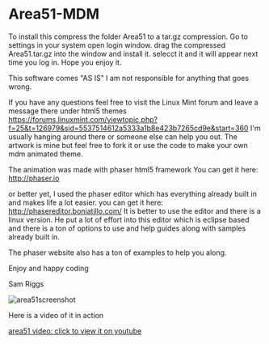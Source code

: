 # Area51-MDM
To install this compress the folder Area51 to a tar.gz compression.
Go to settings in your system open login window.
drag the compressed Area51.tar.gz into the window and install it.
selecct it and it will appear next time you log in.
Hope you enjoy it.

This software comes "AS IS"
I am not responsible for anything that goes wrong.

If you have any questions feel free to visit the Linux Mint forum and leave a message there under html5 themes
https://forums.linuxmint.com/viewtopic.php?f=25&t=126979&sid=5537514612a5333a1b8e423b7265cd9e&start=360
I'm usually hanging around there or someone else can help you out.
The artwork is mine but feel free to fork it or use the code to make your own mdm animated theme.

The animation was made with phaser html5 framework
You can get it here: http://phaser.io

or better yet, I used the phaser editor which has everything already built in and makes life a lot easier.
you can get it here: http://phasereditor.boniatillo.com/
It is better to use the editor and there is a linux version.
He put a lot of effort into this editor which is eclipse based and there is a ton of options to use and help guides along with samples already built in.

The phaser website also has a ton of examples to help you along.

Enjoy and happy coding

Sam Riggs

![area51screenshot](https://cloud.githubusercontent.com/assets/19275499/15136288/1b81c4b6-164e-11e6-8d1c-80bd45bd9731.jpg)

Here is a video of it in action

[area51 video: click to view it on youtube](https://www.youtube.com/watch?v=jcCJkksqFh4)

